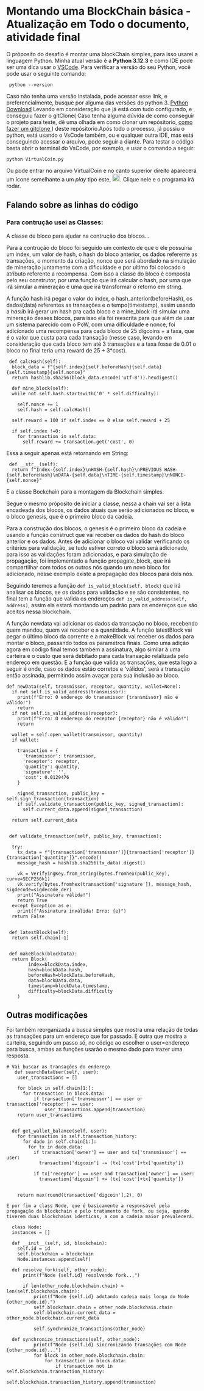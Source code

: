 # Montando uma BlockChain básica - Atualização em Todo o documento, atividade final

O próposito do desafio é montar uma blockChain simples, para isso usarei a linguagem Python.
Minha atual versão é a **Python 3.12.3** e como IDE pode ser uma dica usar o [VSCode](https://code.visualstudio.com/download).
Para verificar a versão do seu Python, você pode usar o seguinte comando:

 ```
  python --version

```
Caso não tenha uma versão instalada, pode acessar esse link, e preferencialmente, busque por alguma das versões do python 3.
[Python Download](https://www.python.org/downloads/)
Levando em consideração que já está com tudo configurado, e conseguiu fazer o gitClone( Caso tenha alguma dúvida de como conseguir o projeto para teste, dê uma olhada em como clonar um repósitorio, [como fazer um gitclone ](https://docs.github.com/pt/repositories/creating-and-managing-repositories/cloning-a-repository)) deste repósitorio.Após todo o processo, já possiu o python, está usando o VsCode também, ou e qualquer outra IDE, mas está conseguindo acessar o arquivo, pode seguir a diante. Para testar o código basta abrir o terminal do VsCode, por exemplo, e usar o comando a seguir:

```
python VirtualCoin.py

```
Ou pode entrar no arquivo VirtualCoin e no canto superior direito aparecerá um ícone semelhante a um *play* tipo este,  <img src="image.png" alt="play" width="20"/>. Clique nele e o programa irá rodar.


## Falando sobre as linhas do código

### Para contrução usei as Classes:

A classe de bloco para ajudar na contrução dos blocos...

Para a contrução do bloco foi seguido um contexto de que o ele possuiria um index, um valor de hash, o hash do bloco anterior, os dados referente as transações, o momento da criação, nonce que será abordado na simulação de mineração juntamente com a dificuldade e por ultimo foi colocado o atributo referente a recompensa. Com isso a classe do bloco é composta pelo seu construtor, por uma função que irá calcular o hash, por uma que irá simular a mineração e uma que irá transformar o retorno em string.

A função hash irá pegar o valor do index, o hash_anterior(beforeHash), os dados(data) referentes as transações e o tempo(timestamp), assim usando a *haslib* irá gerar um hash pra cada bloco e a mine_block irá simular uma mineração desses blocos, para isso ela foi reescrita para que além de usar um sistema parecido com o PoW, com uma dificuldade e nonce, foi adicionado uma recompensa para cada bloco de 25 digcoins + a taxa, que é o valor que custa para cada transação (nesse caso, levando em consideração que cada bloco tem até 3 transações e a taxa fosse de 0.01 o bloco no final teria uma reward de 25 + 3*cost).

```
 def calcHash(self):
  block_data = f"{self.index}{self.beforeHash}{self.data}{self.timestamp}{self.nonce}"
  return hashlib.sha256(block_data.encode('utf-8')).hexdigest() 

  def mine_block(self):
  while not self.hash.startswith('0' * self.difficulty):
    
    self.nonce += 1
    self.hash = self.calcHash()

  self.reward = 100 if self.index == 0 else self.reward + 25

  if self.index !=0:
    for transaction in self.data:
      self.reward += transaction.get('cost', 0)
```
Essa a seguir apenas está retornando em String:

```
 def __str__(self):
  return f"Index-{self.index}\nHASH-{self.hash}\nPREVIOUS HASH-{self.beforeHash}\nDATA-{self.data}\nTIME-{self.timestamp}\nNONCE-{self.nonce}"

```

E a classe Bockchain para a montagem da Blockchain simples.

Segue o mesmo próposito de iniciar a classe, nessa a chain vai ser a lista encadeada dos blocos, os dados atuais que serão adicionados no bloco, e o bloco genesis, que é o primeiro bloco da cadeia.


Para a construção dos blocos, o genesis é o primeiro bloco da cadeia e usando a função construct que vai receber os dados do hash do bloco anterior e os dados. Antes de adicionar o bloco vai validar verificando os critérios para validação, se tudo estiver correto o bloco será adicionado, para isso as validações foram adicionadas, e para simulação de propagação, foi implementado a função propagate_block, que irá compartilhar com todos os outros nós quando um novo bloco for adicionado, nesse exemplo existe a propagação dos blocos para dois nós.


Seguindo teremos a função ` def is_valid_block(self, block) ` que irá analisar os blocos, se os dados para validação e se são consistentes, no final tem a função que valida os endereços ` def is_valid_address(self, address) `, assim ela estará montando um padrão para os endereços que são aceitos nessa blockchain.

A função newdata vai adicionar os dados da transação no bloco, recebendo quem mandou, quem vai receber e a quantidade. A função latestBlock vai pegar o último bloco da corrente e a makeBlock vai receber os dados para montar o bloco, passando todos os parametros finais.
Como uma adição agora em codigo final temos também a assinatura, algo similar à uma carteira e o custo que será debitado para cada transação relalizada pelo endereço em questão. E a função que valida as transações, que esta logo a seguir é onde, caso os dados estão corretos e 'válidos', será a transação então assinada, permitindo assim avaçar para sua inclusão ao bloco.

```
def newData(self, transmissor, receptor, quantity, wallet=None):
  if not self.is_valid_address(transmissor):
    print(f"Erro: O endereço do transmissor {transmissor} não é válido!")
    return 
  if not self.is_valid_address(receptor):
    print(f"Erro: O endereço do receptor {receptor} não é válido!")
    return

  wallet = self.open_wallet(transmissor, quantity)
  if wallet:
    
    transaction = {
      'transmissor': transmissor,
      'receptor': receptor,
      'quantity': quantity,
      'signature': '',
      'cost': 0.0129476
    }
    
    signed_transaction, public_key = self.sign_transaction(transaction)
    if self.validate_transaction(public_key, signed_transaction):
      self.current_data.append(signed_transaction)

  return self.current_data


 def validate_transaction(self, public_key, transaction):

  try:
    tx_data = f"{transaction['transmissor']}{transaction['receptor']}{transaction['quantity']}".encode()
    message_hash = hashlib.sha256(tx_data).digest()

    vk = VerifyingKey.from_string(bytes.fromhex(public_key), curve=SECP256k1)
    vk.verify(bytes.fromhex(transaction['signature']), message_hash, sigdecode=sigdecode_der)
    print("Assinatura válida!") 
    return True
  except Exception as e:
    print(f"Assinatura inválida! Erro: {e}")
  return False


 def latestBlock(self):
  return self.chain[-1]


 def makeBlock(blockData):
  return Block(
        index=blockData.index,
        hash=blockData.hash,
        beforeHash=blockData.beforeHash,
        data=blockData.data,
        timestamp=blockData.timestamp,
        difficulty=blockData.difficulty
    )

```

## Outras modificações

Foi também reorganizada a busca simples que mostra uma relação de todas as transações para um endereço que for passado. E outra que mostra a carteira, seguindo um passo só, no código ao escolher o user=endereço para busca, ambas as funções usarão o mesmo dado para trazer uma resposta.

```
# Vai buscar as transações do endereço
   def searchDataUser(self, user):
    user_transactions = []

    for block in self.chain[1:]:
      for transaction in block.data:
          if transaction['transmissor'] == user or transaction['receptor'] == user: 
              user_transactions.append(transaction)
    return user_transactions


  def get_wallet_balance(self, user):
    for transaction in self.transaction_history:
      for dado in self.chain[1:]:
        for tx in dado.data:
          if transaction['owner'] == user and tx['transmissor'] == user:
            transaction['digcoin'] -= (tx['cost']+tx['quantity'])

          if tx['receptor'] == user and transaction['owner'] == user:
            transaction['digcoin'] += (tx['cost']+tx['quantity'])


    return max(round(transaction['digcoin'],2), 0)

E por fim a class Node, que é basicamente a responsável pela propagação da blockchain e pelo tratamento de fork, ou seja, quando tiverem duas blockchains identicas, a com a cadeia maior prevalecerá.

  class Node:
  instances = []

  def __init__(self, id, blockchain):
    self.id = id
    self.blockchain = blockchain
    Node.instances.append(self)

  def resolve_fork(self, other_node):
      print(f"Node {self.id} resolvendo fork...")

      if len(other_node.blockchain.chain) > len(self.blockchain.chain):
          print(f"Node {self.id} adotando cadeia mais longa do Node {other_node.id}.")
          self.blockchain.chain = other_node.blockchain.chain
          self.blockchain.current_data = other_node.blockchain.current_data

          self.synchronize_transactions(other_node)

  def synchronize_transactions(self, other_node):
          print(f"Node {self.id} sincronizando transações com Node {other_node.id}...")
          for block in other_node.blockchain.chain:
              for transaction in block.data:
                  if transaction not in self.blockchain.transaction_history:
                      self.blockchain.transaction_history.append(transaction)
```